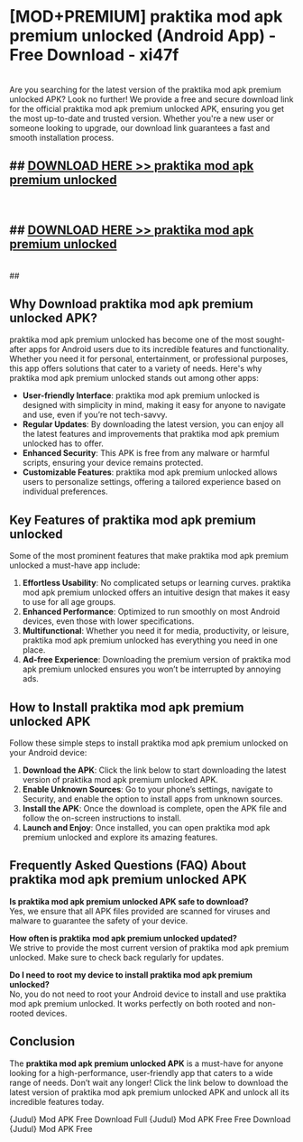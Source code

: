 # [MOD+PREMIUM] praktika mod apk premium unlocked (Android App) - Free Download - xi47f <br>
<br>
Are you searching for the latest version of the praktika mod apk premium unlocked APK? Look no further! We provide a free and secure download link for the official praktika mod apk premium unlocked APK, ensuring you get the most up-to-date and trusted version. Whether you're a new user or someone looking to upgrade, our download link guarantees a fast and smooth installation process.


## ##  [DOWNLOAD HERE >> praktika mod apk premium unlocked](http://freeplayer.one?title=praktika_mod_apk_premium_unlocked&ref=apk1)
  <br>

##  ## [DOWNLOAD HERE >> praktika mod apk premium unlocked](http://freeplayer.one?title=praktika_mod_apk_premium_unlocked&ref=apk1)
  <br>
  ##



## Why Download praktika mod apk premium unlocked APK?

praktika mod apk premium unlocked has become one of the most sought-after apps for Android users due to its incredible features and functionality. Whether you need it for personal, entertainment, or professional purposes, this app offers solutions that cater to a variety of needs. Here's why praktika mod apk premium unlocked stands out among other apps:

- **User-friendly Interface**: praktika mod apk premium unlocked is designed with simplicity in mind, making it easy for anyone to navigate and use, even if you’re not tech-savvy.
- **Regular Updates**: By downloading the latest version, you can enjoy all the latest features and improvements that praktika mod apk premium unlocked has to offer.
- **Enhanced Security**: This APK is free from any malware or harmful scripts, ensuring your device remains protected.
- **Customizable Features**: praktika mod apk premium unlocked allows users to personalize settings, offering a tailored experience based on individual preferences.

## Key Features of praktika mod apk premium unlocked

Some of the most prominent features that make praktika mod apk premium unlocked a must-have app include:

1. **Effortless Usability**: No complicated setups or learning curves. praktika mod apk premium unlocked offers an intuitive design that makes it easy to use for all age groups.
2. **Enhanced Performance**: Optimized to run smoothly on most Android devices, even those with lower specifications.
3. **Multifunctional**: Whether you need it for media, productivity, or leisure, praktika mod apk premium unlocked has everything you need in one place.
4. **Ad-free Experience**: Downloading the premium version of praktika mod apk premium unlocked ensures you won’t be interrupted by annoying ads.

## How to Install praktika mod apk premium unlocked APK

Follow these simple steps to install praktika mod apk premium unlocked on your Android device:

1. **Download the APK**: Click the link below to start downloading the latest version of praktika mod apk premium unlocked APK.
2. **Enable Unknown Sources**: Go to your phone’s settings, navigate to Security, and enable the option to install apps from unknown sources.
3. **Install the APK**: Once the download is complete, open the APK file and follow the on-screen instructions to install.
4. **Launch and Enjoy**: Once installed, you can open praktika mod apk premium unlocked and explore its amazing features.

## Frequently Asked Questions (FAQ) About praktika mod apk premium unlocked APK

**Is praktika mod apk premium unlocked APK safe to download?**  
Yes, we ensure that all APK files provided are scanned for viruses and malware to guarantee the safety of your device.

**How often is praktika mod apk premium unlocked updated?**  
We strive to provide the most current version of praktika mod apk premium unlocked. Make sure to check back regularly for updates.

**Do I need to root my device to install praktika mod apk premium unlocked?**  
No, you do not need to root your Android device to install and use praktika mod apk premium unlocked. It works perfectly on both rooted and non-rooted devices.

## Conclusion

The **praktika mod apk premium unlocked APK** is a must-have for anyone looking for a high-performance, user-friendly app that caters to a wide range of needs. Don’t wait any longer! Click the link below to download the latest version of praktika mod apk premium unlocked APK and unlock all its incredible features today.

{Judul} Mod APK Free
Download Full {Judul} Mod APK Free
Free Download {Judul} Mod APK Free

